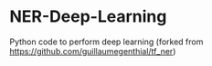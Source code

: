 # NER-Deep-Learning
Python code to perform deep learning (forked from https://github.com/guillaumegenthial/tf_ner)
